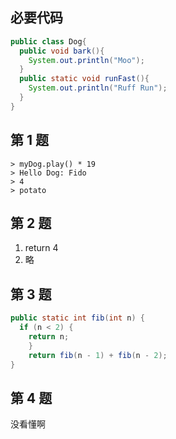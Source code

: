 ## 必要代码

```java
public class Dog{
  public void bark(){
    System.out.println("Moo");
  }
  public static void runFast(){
    System.out.println("Ruff Run");
  }
}
```

## 第 1 题

```
> myDog.play() * 19
> Hello Dog: Fido
> 4
> potato
```

## 第 2 题

1. return 4
2. 略

## 第 3 题

```java
public static int fib(int n) {
  if (n < 2) {
    return n;
    }
    return fib(n - 1) + fib(n - 2);
}
```
## 第 4 题

没看懂啊